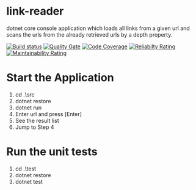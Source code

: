 # link-reader

dotnet core console application which loads all links from a given url and scans the urls from the already retrieved urls by a depth property.

[![Build status](https://pureit.visualstudio.com/link-reader/_apis/build/status/link-reader-ASP.NET%20Core-CI)](https://pureit.visualstudio.com/link-reader/_build/latest?definitionId=3)
[![Quality Gate](https://sonarcloud.io/api/project_badges/measure?project=link-reader&metric=alert_status)](https://sonarcloud.io/dashboard?id=link-reader)
[![Code Coverage](https://sonarcloud.io/api/project_badges/measure?project=link-reader&metric=coverage)](https://sonarcloud.io/dashboard?id=link-reader)
[![Reliabilty Rating](https://sonarcloud.io/api/project_badges/measure?project=link-reader&metric=reliability_rating)](https://sonarcloud.io/dashboard?id=link-reader)
[![Maintainability Rating](https://sonarcloud.io/api/project_badges/measure?project=link-reader&metric=sqale_rating)](https://sonarcloud.io/dashboard?id=link-reader)

# Start the Application

1. cd .\src
2. dotnet restore
3. dotnet run
4. Enter url and press [Enter]
5. See the result list
6. Jump to Step 4


# Run the unit tests

1. cd .\test
2. dotnet restore
3. dotnet test

